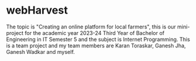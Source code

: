 # webHarvest
The topic is "Creating an online platform for local farmers", this is our mini-project for the academic year 2023-24 Third Year of Bachelor of Engineering in IT Semester 5 and the subject is Internet Programming. This is a team project and my team members are Karan Toraskar, Ganesh Jha, Ganesh Wadkar and myself.
